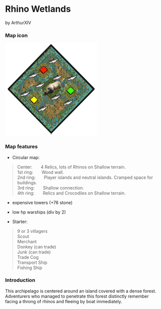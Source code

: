 # Rhino Wetlands
by ArthurXIV

### Map icon
<img src="ArthurXIV_Rhino_Wetlands.png" alt="Rhino_Wetlands_icon" width="300" height="auto">

### Map features
- Circular map:

>Center: &nbsp; &nbsp; &nbsp; 4 Relics, lots of Rhinos on Shallow terrain.  
>1st ring: &nbsp; &nbsp; &nbsp; Wood wall.  
>2nd ring: &nbsp; &nbsp; &nbsp; Player islands and neutral islands. Cramped space for buildings.  
>3rd ring: &nbsp; &nbsp; &nbsp; Shallow connection.  
>4th ring: &nbsp; &nbsp; &nbsp; Relics and Crocodiles on Shallow terrain.  

- expensive towers (+76 stone)
- low hp warships (div by 2)

- Starter:

> 9 or 3 villagers  
> Scout  
> Merchant  
> Donkey (can trade)  
> Junk (can trade)  
> Trade Cog  
> Transport Ship  
> Fishing Ship  

### Introduction
This archipelago is centered around an island covered with a dense forest. Adventurers who managed to penetrate this forest distinctly remember facing a throng of rhinos and fleeing by boat immediately.